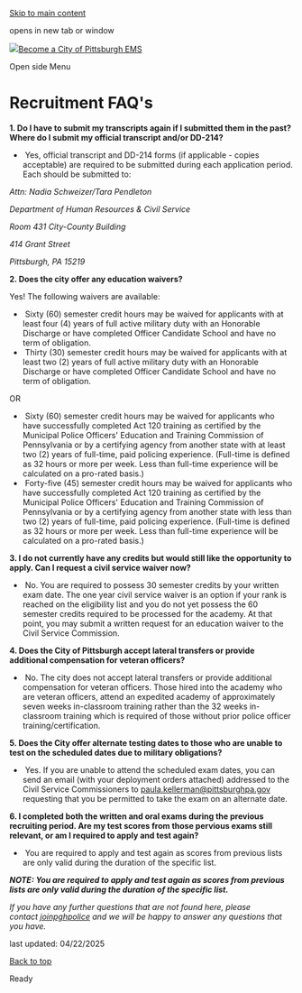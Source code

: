 [Skip to main content](https://www.pittsburghpa.gov/Safety/Emergency-Medical-Services/EMS-Recruitment/Recruitment-FAQs#main-content)

opens in new tab or window

[![](https://www.pittsburghpa.gov/files/ocwebsite/8ad9c0f1-d9cc-42c4-9eed-c39351fa38bd/ems-logo.png?w=104)Become a City of Pittsburgh EMS](https://www.pittsburghpa.gov/Safety/Emergency-Medical-Services/EMS-Recruitment)

Open side Menu

# Recruitment FAQ's

**1\. Do I have to submit my transcripts again if I submitted them in the past? Where do I submit my official transcript and/or DD-214?**

-  Yes, official transcript and DD-214 forms (if applicable - copies acceptable) are required to be submitted during each application period. Each should be submitted to:

_Attn: Nadia Schweizer/Tara Pendleton_


_Department of Human Resources & Civil Service_


_Room 431 City-County Building_


_414 Grant Street_


_Pittsburgh, PA 15219_

**2\. Does the city offer any education waivers?**

Yes! The following waivers are available:

-  Sixty (60) semester credit hours may be waived for applicants with at least four (4) years of full active military duty with an Honorable Discharge or have completed Officer Candidate School and have no term of obligation.
-  Thirty (30) semester credit hours may be waived for applicants with at least two (2) years of full active military duty with an Honorable Discharge or have completed Officer Candidate School and have no term of obligation.


OR
-  Sixty (60) semester credit hours may be waived for applicants who have successfully completed Act 120 training as certified by the Municipal Police Officers' Education and Training Commission of Pennsylvania or by a certifying agency from another state with at least two (2) years of full-time, paid policing experience. (Full-time is defined as 32 hours or more per week. Less than full-time experience will be calculated on a pro-rated basis.)
-  Forty-five (45) semester credit hours may be waived for applicants who have successfully completed Act 120 training as certified by the Municipal Police Officers' Education and Training Commission of Pennsylvania or by a certifying agency from another state with less than two (2) years of full-time, paid policing experience. (Full-time is defined as 32 hours or more per week. Less than full-time experience will be calculated on a pro-rated basis.)

**3\. I do not currently have any credits but would still like the opportunity to apply. Can I request a civil service waiver now?**

-  No. You are required to possess 30 semester credits by your written exam date. The one year civil service waiver is an option if your rank is reached on the eligibility list and you do not yet possess the 60 semester credits required to be processed for the academy. At that point, you may submit a written request for an education waiver to the Civil Service Commission.

**4\. Does the City of Pittsburgh accept lateral transfers or provide additional compensation for veteran officers?**

-  No. The city does not accept lateral transfers or provide additional compensation for veteran officers. Those hired into the academy who are veteran officers, attend an expedited academy of approximately seven weeks in-classroom training rather than the 32 weeks in-classroom training which is required of those without prior police officer training/certification.

**5\. Does the City offer alternate testing dates to those who are unable to test on the scheduled dates due to military obligations?**

-  Yes. If you are unable to attend the scheduled exam dates, you can send an email (with your deployment orders attached) addressed to the Civil Service Commissioners to paula.kellerman@pittsburghpa.gov requesting that you be permitted to take the exam on an alternate date.

**6\. I completed both the written and oral exams during the previous recruiting period. Are my test scores from those pervious exams still relevant, or am I required to apply and test again?**

-  You are required to apply and test again as scores from previous lists are only valid during the duration of the specific list.

**_NOTE: You are required to apply and test again as scores from previous lists are only valid during the duration of the specific list._**

_If you have any further questions that are not found here, please contact [joinpghpolice](mailto:joinpghpolice@pittsburghpa.gov) and we will be happy to answer any questions that you have._

last updated: 04/22/2025

[Back to top](https://www.pittsburghpa.gov/Safety/Emergency-Medical-Services/EMS-Recruitment/Recruitment-FAQs#body-top)

Ready
